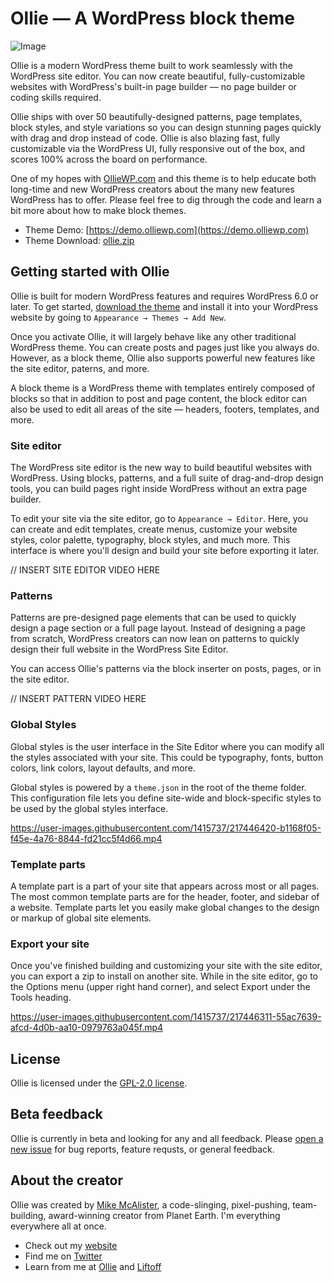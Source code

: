 
# Ollie — A WordPress block theme

![Image](https://user-images.githubusercontent.com/1415737/217930880-5d019715-f0c2-4f2f-9d24-dd466abf531b.jpg)

Ollie is a modern WordPress theme built to work seamlessly with the WordPress site editor. You can now create beautiful, fully-customizable websites with WordPress's built-in page builder — no page builder or coding skills required.

Ollie ships with over 50 beautifully-designed patterns, page templates, block styles, and style variations so you can design stunning pages quickly with drag and drop instead of code. Ollie is also blazing fast, fully customizable via the WordPress UI, fully responsive out of the box, and scores 100% across the board on performance.

One of my hopes with [OllieWP.com](https://olliewp.com) and this theme is to help educate both long-time and new WordPress creators about the many new features WordPress has to offer. Please feel free to dig through the code and learn a bit more about how to make block themes.

- Theme Demo: [https://demo.olliewp.com](https://demo.olliewp.com)
- Theme Download: [ollie.zip](https://github.com/OllieWP/ollie/archive/refs/heads/main.zip)

## Getting started with Ollie

Ollie is built for modern WordPress features and requires WordPress 6.0 or later. To get started, [download the theme](https://github.com/OllieWP/ollie/archive/refs/heads/main.zip) and install it into your WordPress website by going to `Appearance → Themes → Add New`.

Once you activate Ollie, it will largely behave like any other traditional WordPress theme. You can create posts and pages just like you always do. However, as a block theme, Ollie also supports powerful new features like the site editor, paterns, and more. 

A block theme is a WordPress theme with templates entirely composed of blocks so that in addition to post and page content, the block editor can also be used to edit all areas of the site — headers, footers, templates, and more.

### Site editor

The WordPress site editor is the new way to build beautiful websites with WordPress. Using blocks, patterns, and a full suite of drag-and-drop design tools, you can build pages right inside WordPress without an extra page builder.

To edit your site via the site editor, go to `Appearance → Editor`. Here, you can create and edit templates, create menus, customize your website styles, color palette, typography, block styles, and much more. This interface is where you'll design and build your site before exporting it later.

// INSERT SITE EDITOR VIDEO HERE

### Patterns

Patterns are pre-designed page elements that can be used to quickly design a page section or a full page layout. Instead of designing a page from scratch, WordPress creators can now lean on patterns to quickly design their full website in the WordPress Site Editor.

You can access Ollie's patterns via the block inserter on posts, pages, or in the site editor. 

// INSERT PATTERN VIDEO HERE

### Global Styles

Global styles is the user interface in the Site Editor where you can modify all the styles associated with your site. This could be typography, fonts, button colors, link colors, layout defaults, and more. 

Global styles is powered by a `theme.json` in the root of the theme folder. This configuration file lets you define site-wide and block-specific styles to be used by the global styles interface.

https://user-images.githubusercontent.com/1415737/217446420-b1168f05-f45e-4a76-8844-fd21cc5f4d66.mp4

### Template parts

A template part is a part of your site that appears across most or all pages. The most common template parts are for the header, footer, and sidebar of a website. Template parts let you easily make global changes to the design or markup of global site elements.

### Export your site

Once you've finished building and customizing your site with the site editor, you can export a zip to install on another site. While in the site editor, go to the Options menu (upper right hand corner), and select Export under the Tools heading.

https://user-images.githubusercontent.com/1415737/217446311-55ac7639-afcd-4d0b-aa10-0979763a045f.mp4

## License

Ollie is licensed under the [GPL-2.0 license](https://www.gnu.org/licenses/old-licenses/gpl-2.0.en.html).

## Beta feedback

Ollie is currently in beta and looking for any and all feedback. Please [open a new issue](https://github.com/OllieWP/ollie/issues/new/choose) for bug reports, feature requsts, or general feedback.

## About the creator
Ollie was created by [Mike McAlister](https://mikemcalister.com), a code-slinging, pixel-pushing, team-building, award-winning creator from Planet Earth. I'm everything everywhere all at once.

- Check out my [website](https://mikemcalister.com)
- Find me on [Twitter](https://twitter.com/mikemcalister)
- Learn from me at [Ollie](https://olliewp.com) and [Liftoff](https://liftoffcourse.com)
